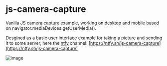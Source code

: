 # js-camera-capture

Vanilla JS camera capture example, working on desktop and mobile based on navigator.mediaDevices.getUserMedia().

Desgined as a basic user interface example for taking a picture and sending it to some server, here the [ntfy](https://ntfy.sh/) channel: [https://ntfy.sh/js-camera-capture](https://ntfy.sh/js-camera-capture)

![image](https://github.com/do-me/js-camera-capture/assets/47481567/eb03dd4b-7458-4e99-accf-2a63a6030df0)
